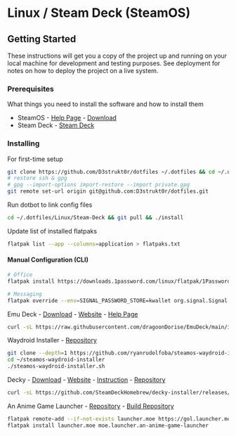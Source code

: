 # Linux / Steam Deck (SteamOS)

## Getting Started

These instructions will get you a copy of the project up and running on your local machine for development and testing purposes. See deployment for notes on how to deploy the project on a live system.

### Prerequisites

What things you need to install the software and how to install them

* SteamOS - [Help Page](https://help.steampowered.com/en/faqs/view/1B71-EDF2-EB6D-2BB3) - [Download](https://store.steampowered.com/steamos/download/?ver=steamdeck&snr=100601___)
* Steam Deck - [Steam Deck](https://www.steamdeck.com/)

### Installing

For first-time setup

```sh
git clone https://github.com/D3strukt0r/dotfiles ~/.dotfiles && cd ~/.dotfiles/Linux/Steam-Deck && ./install
# restore ssh & gpg
# gpg --import-options import-restore --import private.gpg
git remote set-url origin git@github.com:D3strukt0r/dotfiles.git
```

Run dotbot to link config files

```sh
cd ~/.dotfiles/Linux/Steam-Deck && git pull && ./install
```

Update list of installed flatpaks

```sh
flatpak list --app --columns=application > flatpaks.txt
```

#### Manual Configuration (CLI)

```bash
# Office
flatpak install https://downloads.1password.com/linux/flatpak/1Password.flatpakref

# Messaging
flatpak override --env=SIGNAL_PASSWORD_STORE=kwallet org.signal.Signal
```

Emu Deck - [Download](https://www.emudeck.com/EmuDeck.desktop) - [Website](https://www.emudeck.com/)  - [Help Page](https://emudeck.github.io/how-to-install-emudeck/steamos/)

```bash
curl -sL https://raw.githubusercontent.com/dragoonDorise/EmuDeck/main/install.sh | bash
```

Waydroid Installer - [Repository](https://github.com/ryanrudolfoba/SteamOS-Waydroid-Installer)

```bash
git clone --depth=1 https://github.com/ryanrudolfoba/steamos-waydroid-installer ~/steamos-waydroid-installer
cd ~/steamos-waydroid-installer
./steamos-waydroid-installer.sh
```

Decky - [Download](https://decky.xyz/download) - [Website](https://decky.xyz/) - [Instruction](https://wiki.deckbrew.xyz/en/user-guide/install) - [Repository](https://github.com/SteamDeckHomebrew/decky-installer)

```bash
curl -sL https://github.com/SteamDeckHomebrew/decky-installer/releases/latest/download/user_install_script.sh | sudo bash
```

An Anime Game Launcher - [Repository](https://github.com/an-anime-team/an-anime-game-launcher) - [Build Repository](https://github.com/an-anime-team/flatpak-builds)

```bash
flatpak remote-add --if-not-exists launcher.moe https://gol.launcher.moe/gol.launcher.moe.flatpakrepo
flatpak install launcher.moe moe.launcher.an-anime-game-launcher
```
